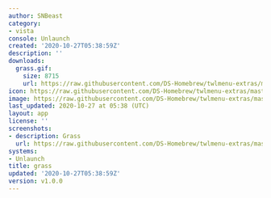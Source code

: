 ```yaml
---
author: SNBeast
category:
- vista
console: Unlaunch
created: '2020-10-27T05:38:59Z'
description: ''
downloads:
  grass.gif:
    size: 8715
    url: https://raw.githubusercontent.com/DS-Homebrew/twlmenu-extras/master/_nds/TWiLightMenu/unlaunch/backgrounds/grass.gif
icon: https://raw.githubusercontent.com/DS-Homebrew/twlmenu-extras/master/_nds/TWiLightMenu/unlaunch/backgrounds/grass.gif
image: https://raw.githubusercontent.com/DS-Homebrew/twlmenu-extras/master/_nds/TWiLightMenu/unlaunch/backgrounds/grass.gif
last_updated: 2020-10-27 at 05:38 (UTC)
layout: app
license: ''
screenshots:
- description: Grass
  url: https://raw.githubusercontent.com/DS-Homebrew/twlmenu-extras/master/_nds/TWiLightMenu/unlaunch/backgrounds/grass.gif
systems:
- Unlaunch
title: grass
updated: '2020-10-27T05:38:59Z'
version: v1.0.0
---
```

